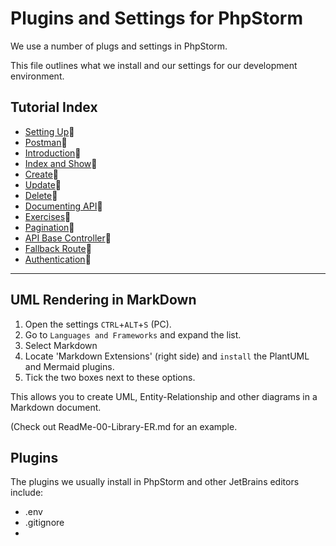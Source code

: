 # Plugins and Settings for PhpStorm

We use a number of plugs and settings in PhpStorm.

This file outlines what we install and our settings for our development environment.


## Tutorial Index

- [Setting Up](ReadMe-00-Setting-Up.md)🔗
- [Postman](ReadMe-02-Postman.md)🔗
- [Introduction](ReadMe-10-API-introduction.md)🔗
- [Index and Show](ReadMe-11-API-index-show.md)🔗
- [Create](ReadMe-13-API-create.md)🔗
- [Update](ReadMe-14-API-update.md)🔗
- [Delete](ReadMe-15-API-delete.md)🔗
- [Documenting API](ReadMe-16-API-documenting.md)🔗
- [Exercises](ReadMe-90-API-exercises.md)🔗
- [Pagination](ReadMe-17-API-pagination.md)🔗
- [API Base Controller](ReadMe-18-API-Base-controller.md)🔗
- [Fallback Route](ReadMe-19-API-fallback-route.md)🔗
- [Authentication](ReadMe-20-API-authentication.md)🔗
---

## UML Rendering in MarkDown

1. Open the settings `CTRL`+`ALT`+`S` (PC).
2. Go to `Languages and Frameworks`  and expand the list. 
3. Select Markdown
4. Locate 'Markdown Extensions' (right side) and `install` the PlantUML and Mermaid plugins.
5. Tick the two boxes next to these options.

This allows you to create UML, Entity-Relationship and other diagrams in a Markdown document.

(Check out ReadMe-00-Library-ER.md for an example.



## Plugins

The plugins we usually install in PhpStorm and other JetBrains editors include:

- .env
- .gitignore
- 
